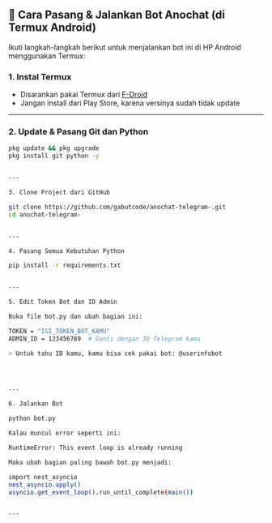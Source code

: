 ## 🚀 Cara Pasang & Jalankan Bot Anochat (di Termux Android)

Ikuti langkah-langkah berikut untuk menjalankan bot ini di HP Android menggunakan Termux:

### 1. Instal Termux

- Disarankan pakai Termux dari [F-Droid](https://f-droid.org/en/packages/com.termux/)
- Jangan install dari Play Store, karena versinya sudah tidak update

---

### 2. Update & Pasang Git dan Python

```bash
pkg update && pkg upgrade
pkg install git python -y


---

3. Clone Project dari GitHub

git clone https://github.com/gabutcode/anochat-telegram-.git
cd anochat-telegram-


---

4. Pasang Semua Kebutuhan Python

pip install -r requirements.txt


---

5. Edit Token Bot dan ID Admin

Buka file bot.py dan ubah bagian ini:

TOKEN = "ISI_TOKEN_BOT_KAMU"
ADMIN_ID = 123456789  # Ganti dengan ID Telegram kamu

> Untuk tahu ID kamu, kamu bisa cek pakai bot: @userinfobot




---

6. Jalankan Bot

python bot.py

Kalau muncul error seperti ini:

RuntimeError: This event loop is already running

Maka ubah bagian paling bawah bot.py menjadi:

import nest_asyncio
nest_asyncio.apply()
asyncio.get_event_loop().run_until_complete(main())


---
